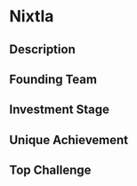 # Nixtla
## Description
## Founding Team
## Investment Stage
## Unique Achievement
## Top Challenge
